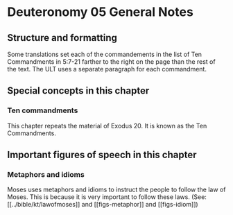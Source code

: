 # Deuteronomy 05 General Notes
## Structure and formatting

Some translations set each of the commandements in the list of Ten Commandments in 5:7-21 farther to the right on the page than the rest of the text. The ULT uses a separate paragraph for each commandment.

## Special concepts in this chapter

### Ten commandments
This chapter repeats the material of Exodus 20. It is known as the Ten Commandments.

## Important figures of speech in this chapter

### Metaphors and idioms
Moses uses metaphors and idioms to instruct the people to follow the law of Moses. This is because it is very important to follow these laws. (See: [[../bible/kt/lawofmoses]] and [[figs-metaphor]] and [[figs-idiom]])